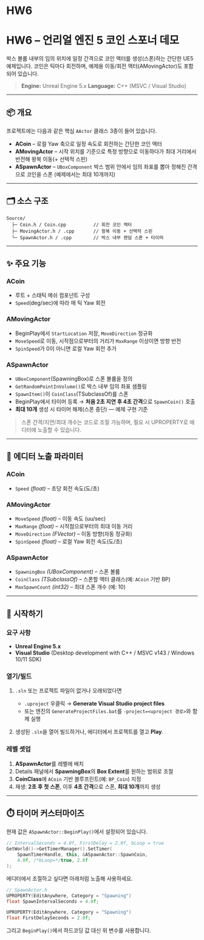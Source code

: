 # HW6
# HW6 – 언리얼 엔진 5 코인 스포너 데모

박스 볼륨 내부의 임의 위치에 일정 간격으로 코인 액터를 생성(스폰)하는 간단한 UE5 예제입니다. 코인은 틱마다 회전하며, 예제용 이동/회전 액터(AMovingActor)도 포함되어 있습니다.

> **Engine:** Unreal Engine 5.x
> **Language:** C++ (MSVC / Visual Studio)

---

## 📦 개요

프로젝트에는 다음과 같은 핵심 `AActor` 클래스 3종이 들어 있습니다.

* **ACoin** – 로컬 Yaw 축으로 일정 속도로 회전하는 간단한 코인 액터
* **AMovingActor** – 시작 위치를 기준으로 특정 방향으로 이동하다가 최대 거리에서 반전해 왕복 이동(+ 선택적 스핀)
* **ASpawnActor** – `UBoxComponent` 박스 범위 안에서 임의 좌표를 뽑아 정해진 간격으로 코인을 스폰 (예제에서는 최대 10개까지)

---

## 🗂️ 소스 구조

```
Source/
  ├─ Coin.h / Coin.cpp          // 회전 코인 액터
  ├─ MovingActor.h / .cpp       // 왕복 이동 + 선택적 스핀
  └─ SpawnActor.h / .cpp        // 박스 내부 랜덤 스폰 + 타이머
```

---

## ✨ 주요 기능

### ACoin

* 루트 + 스태틱 메쉬 컴포넌트 구성
* `Speed`(deg/sec)에 따라 매 틱 Yaw 회전

### AMovingActor

* BeginPlay에서 `StartLocation` 저장, `MoveDirection` 정규화
* `MoveSpeed`로 이동, 시작점으로부터의 거리가 `MaxRange` 이상이면 방향 반전
* `SpinSpeed`가 0이 아니면 로컬 Yaw 회전 추가

### ASpawnActor

* `UBoxComponent`(SpawningBox)로 스폰 볼륨을 정의
* `GetRandomPointInVolume()`로 박스 내부 임의 좌표 샘플링
* `SpawnItem()`이 `CoinClass`(TSubclassOf<AActor>)를 스폰
* BeginPlay에서 타이머 등록 → **처음 2초 지연 후 4초 간격**으로 `SpawnCoin()` 호출
* **최대 10개** 생성 시 타이머 해제(스폰 중단) — 예제 구현 기준

> 스폰 간격/지연/최대 개수는 코드로 조절 가능하며, 필요 시 UPROPERTY로 에디터에 노출할 수 있습니다.

---

## 🔧 에디터 노출 파라미터

### ACoin

* `Speed` *(float)* – 초당 회전 속도(도/초)

### AMovingActor

* `MoveSpeed` *(float)* – 이동 속도 (uu/sec)
* `MaxRange` *(float)* – 시작점으로부터의 최대 이동 거리
* `MoveDirection` *(FVector)* – 이동 방향(자동 정규화)
* `SpinSpeed` *(float)* – 로컬 Yaw 회전 속도(도/초)

### ASpawnActor

* `SpawningBox` *(UBoxComponent)* – 스폰 볼륨
* `CoinClass` *(TSubclassOf<AActor>)* – 스폰할 액터 클래스(예: `ACoin` 기반 BP)
* `MaxSpawnCount` *(int32)* – 최대 스폰 개수 (예: 10)

---

## 🚀 시작하기

### 요구 사항

* **Unreal Engine 5.x**
* **Visual Studio** (Desktop development with C++ / MSVC v143 / Windows 10/11 SDK)

### 열기/빌드

1. `.sln` 또는 프로젝트 파일이 없거나 오래되었다면

   * `.uproject` 우클릭 → **Generate Visual Studio project files**
   * 또는 엔진의 `GenerateProjectFiles.bat`를 `-project=<uproject 경로>`와 함께 실행
2. 생성된 `.sln`을 열어 빌드하거나, 에디터에서 프로젝트를 열고 **Play**.

### 레벨 셋업

1. **ASpawnActor**를 레벨에 배치
2. Details 패널에서 **SpawningBox**의 **Box Extent**를 원하는 범위로 조절
3. **CoinClass**에 `ACoin` 기반 블루프린트(예: `BP_Coin`) 지정
4. 재생: **2초 후 첫 스폰**, 이후 **4초 간격**으로 스폰, **최대 10개**까지 생성

---

## ⏱️ 타이머 커스터마이즈

현재 값은 `ASpawnActor::BeginPlay()`에서 설정되어 있습니다.

```cpp
// IntervalSeconds = 4.0f, FirstDelay = 2.0f, bLoop = true
GetWorld()->GetTimerManager().SetTimer(
    SpawnTimerHandle, this, &ASpawnActor::SpawnCoin,
    4.0f, /*bLoop=*/true, 2.0f
);
```

에디터에서 조절하고 싶다면 아래처럼 노출해 사용하세요.

```cpp
// SpawnActor.h
UPROPERTY(EditAnywhere, Category = "Spawning")
float SpawnIntervalSeconds = 4.0f;

UPROPERTY(EditAnywhere, Category = "Spawning")
float FirstDelaySeconds = 2.0f;
```

그리고 `BeginPlay()`에서 하드코딩 값 대신 위 변수를 사용합니다.

